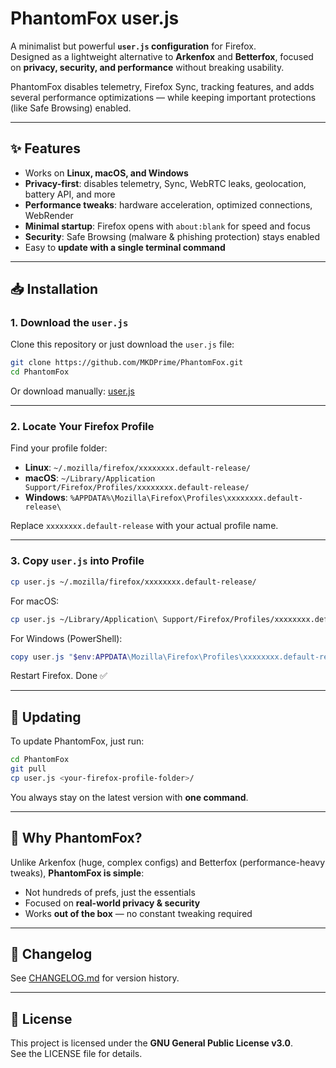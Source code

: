 # PhantomFox user.js

A minimalist but powerful **`user.js` configuration** for Firefox.  
Designed as a lightweight alternative to **Arkenfox** and **Betterfox**, focused on **privacy, security, and performance** without breaking usability.  

PhantomFox disables telemetry, Firefox Sync, tracking features, and adds several performance optimizations — while keeping important protections (like Safe Browsing) enabled.  

---

## ✨ Features
- Works on **Linux, macOS, and Windows**  
- **Privacy-first**: disables telemetry, Sync, WebRTC leaks, geolocation, battery API, and more  
- **Performance tweaks**: hardware acceleration, optimized connections, WebRender  
- **Minimal startup**: Firefox opens with `about:blank` for speed and focus  
- **Security**: Safe Browsing (malware & phishing protection) stays enabled  
- Easy to **update with a single terminal command**  

---

## 📥 Installation

### 1. Download the `user.js`
Clone this repository or just download the `user.js` file:

```bash
git clone https://github.com/MKDPrime/PhantomFox.git
cd PhantomFox
```

Or download manually: [user.js](./user.js)

---

### 2. Locate Your Firefox Profile
Find your profile folder:

- **Linux**: `~/.mozilla/firefox/xxxxxxxx.default-release/`
- **macOS**: `~/Library/Application Support/Firefox/Profiles/xxxxxxxx.default-release/`
- **Windows**: `%APPDATA%\Mozilla\Firefox\Profiles\xxxxxxxx.default-release\`

Replace `xxxxxxxx.default-release` with your actual profile name.

---

### 3. Copy `user.js` into Profile
```bash
cp user.js ~/.mozilla/firefox/xxxxxxxx.default-release/
```

For macOS:
```bash
cp user.js ~/Library/Application\ Support/Firefox/Profiles/xxxxxxxx.default-release/
```

For Windows (PowerShell):
```powershell
copy user.js "$env:APPDATA\Mozilla\Firefox\Profiles\xxxxxxxx.default-release\"
```

Restart Firefox. Done ✅

---

## 🔄 Updating

To update PhantomFox, just run:

```bash
cd PhantomFox
git pull
cp user.js <your-firefox-profile-folder>/
```

You always stay on the latest version with **one command**.

---

## 📌 Why PhantomFox?

Unlike Arkenfox (huge, complex configs) and Betterfox (performance-heavy tweaks), **PhantomFox is simple**:
- Not hundreds of prefs, just the essentials
- Focused on **real-world privacy & security**
- Works **out of the box** — no constant tweaking required

---

## 📝 Changelog

See [CHANGELOG.md](./CHANGELOG.md) for version history.

---

## 📜 License

This project is licensed under the **GNU General Public License v3.0**.  
See the LICENSE file for details.
